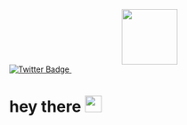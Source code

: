 <div id="header" align="center">
  <img src="https://c.tenor.com/4O_1EHFmrzEAAAAC/helyx-helyxscience.gif" width="100"/>
</div>
  <a href="https://twitter.com/DiegoSierraRa">
    <img src="https://img.shields.io/badge/Twitter-blue?style=for-the-badge&logo=twitter&logoColor=white" alt="Twitter Badge"/>
  </a>
</div>
<img src="https://komarev.com/ghpvc/?username=diego-sierra-r&style=flat-square&color=blue" alt=""/>
<h1>
  hey there
  <img src="https://media.giphy.com/media/hvRJCLFzcasrR4ia7z/giphy.gif" width="30px"/>
</h1>

